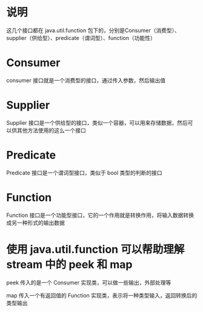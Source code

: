 # 说明

这几个接口都在 java.util.function 包下的，分别是Consumer（消费型）、supplier（供给型）、predicate（谓词型）、function（功能性）

# Consumer

consumer 接口就是一个消费型的接口，通过传入参数，然后输出值

# Supplier

Supplier 接口是一个供给型的接口，类似一个容器，可以用来存储数据，然后可以供其他方法使用的这么一个接口

# Predicate

Predicate 接口是一个谓词型接口，类似于 bool 类型的判断的接口

# Function

Function 接口是一个功能型接口，它的一个作用就是转换作用，将输入数据转换成另一种形式的输出数据

# 使用 java.util.function 可以帮助理解 stream 中的 peek 和 map

peek 传入的是一个 Consumer 实现类，可以做一些输出，外部处理等

map 传入一个有返回值的 Function 实现类，表示将一种类型输入，返回转换后的类型输出
